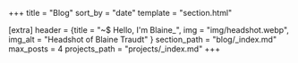 +++
title = "Blog"
sort_by = "date"
template = "section.html"

[extra]
header = {title = "~$ Hello, I'm Blaine_", img = "img/headshot.webp", img_alt = "Headshot of Blaine Traudt" }
section_path = "blog/_index.md"
max_posts = 4
projects_path = "projects/_index.md"
+++

